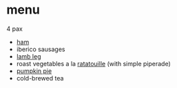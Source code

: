 # menu

4 pax

* [ham](../in-progress/pineapple-sauce-for-ham.md)
* iberico sausages
* [lamb leg](../recipes/roast-lamb.md)
* roast vegetables a la [ratatouille](../in-progress/ratatouille-movie-version.md) (with simple piperade)
* [pumpkin pie](../recipes/confectionery/pumpkin-pie.md)
* cold-brewed tea
